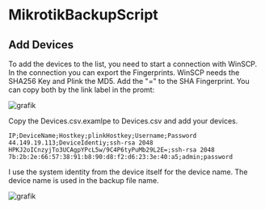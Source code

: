 # MikrotikBackupScript

## Add Devices
To add the devices to the list, you need to start a connection with WinSCP. In the connection you can export the Fingerprints. WinSCP needs the SHA256 Key and Plink the MD5. Add the "=" to the SHA Fingerprint. You can copy both by the link label in the promt:

![grafik](https://github.com/Stiles96/MikrotikBackupScript/assets/51234422/6d5ae90e-8457-4dca-b90e-9bcaf09438c3)

Copy the Devices.csv.examlpe to Devices.csv and add your devices.


```
IP;DeviceName;Hostkey;plinkHostkey;Username;Password
44.149.19.113;DeviceIdentiy;ssh-rsa 2048 HPKJ2oICnzyjTo3UCAgpYPcL5w/9C4P6tyPuMb29L2E=;ssh-rsa 2048 7b:2b:2e:66:57:38:91:b8:90:d8:f2:d6:23:3e:40:a5;admin;password
```


I use the system identity from the device itself for the device name. The device name is used in the backup file name.

![grafik](https://github.com/Stiles96/MikrotikBackupScript/assets/51234422/fc2efd0e-99ef-455b-8bcc-1aaef22de567)

